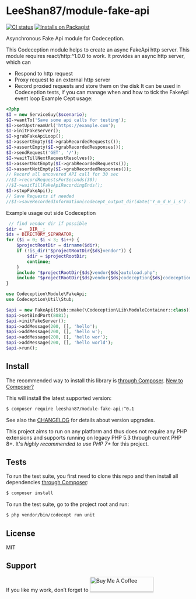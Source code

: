 # LeeShan87/module-fake-api

[![CI status](https://github.com/LeeShan87/module-fake-api/workflows/CI/badge.svg)](https://github.com/LeeShan87/module-fake-api/actions)
[![Installs on Packagist](https://img.shields.io/packagist/dt/leeshan87/module-fake-apicolor=blue&label=installs%20on%20Packagist)](https://packagist.org/packages/LeeShan87/module-fake-api)

Asynchronous Fake Api module for Codeception.


This Codeception module helps to create an async FakeApi http server.
This module requires react/http:^1.0.0 to work.
It provides an async http server, which can
- Respond to http request
- Proxy request to an external http server
- Record proxied requests and store them on the disk
It can be used in Codeception tests, if you can manage when and how to tick the FakeApi event loop
Example Cept usage:

```php
<?php
$I = new ServiceGuy($scenario);
$I->wantTo('Save some api calls for testing');
$I->setUpstreamUrl('https://example.com');
$I->initFakeServer();
$I->grabFakeApiLoop();
$I->assertEmpty($I->grabRecordedRequests());
$I->assertEmpty($I->grabRecordedResponses());
$I->sendRequest('GET', '/');
$I->waitTillNextRequestResolves();
$I->assertNotEmpty($I->grabRecordedRequests());
$I->assertNotEmpty($I->grabRecordedResponses());
// Record all uncovered API call for 30 sec
//$I->recordRequestsForSeconds(30);
//$I->waitTillFakeApiRecordingEnds();
$I->stopFakeApi();
// Save Requests if needed
//$I->saveRecordedInformation(codecept_output_dir(date('Y_m_d_H_i_s') . ".json"));

```

Example usage out side Codeception

```php
 // find vendor dir if possible
$dir = __DIR__;
$ds = DIRECTORY_SEPARATOR;
for ($i = 0; $i < 3; $i++) {
    $projectRootDir = dirname($dir);
    if (!is_dir("$projectRootDir{$ds}vendor")) {
        $dir = $projectRootDir;
        continue;
    }
    include "$projectRootDir{$ds}vendor{$ds}autoload.php";
    include "$projectRootDir{$ds}vendor{$ds}codeception{$ds}codeception{$ds}autoload.php";
}

use Codeception\Module\FakeApi;
use Codeception\Util\Stub;

$api = new FakeApi(Stub::make(\Codeception\Lib\ModuleContainer::class));
$api->setBindPort(8081);
$api->initFakeServer();
$api->addMessage(200, [], 'hello');
$api->addMessage(200, [], 'hello w');
$api->addMessage(200, [], 'hello wor');
$api->addMessage(200, [], 'hello world');
$api->run();
```

## Install

The recommended way to install this library is [through Composer](https://getcomposer.org).
[New to Composer?](https://getcomposer.org/doc/00-intro.md)

This will install the latest supported version:

```bash
$ composer require leeshan87/module-fake-api:^0.1
```

See also the [CHANGELOG](CHANGELOG.md) for details about version upgrades.

This project aims to run on any platform and thus does not require any PHP
extensions and supports running on legacy PHP 5.3 through current PHP 8+.
It's *highly recommended to use PHP 7+* for this project.

## Tests

To run the test suite, you first need to clone this repo and then install all
dependencies [through Composer](https://getcomposer.org):

```bash
$ composer install
```

To run the test suite, go to the project root and run:

```bash
$ php vendor/bin/codecept run unit
```

## License

MIT

## Support

<p>If you like my work, don’t forget to <a href="https://www.buymeacoffee.com/leeshan87" target="_blank"><img src="https://www.buymeacoffee.com/assets/img/custom_images/orange_img.png" alt="Buy Me A Coffee" style="height: 41px !important;width: 174px !important;box-shadow: 0px 3px 2px 0px rgba(190, 190, 190, 0.5) !important;-webkit-box-shadow: 0px 3px 2px 0px rgba(190, 190, 190, 0.5) !important;" ></a>
</p>